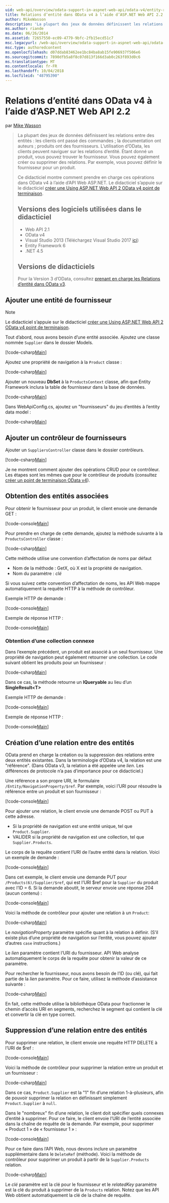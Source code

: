 ```yaml
---
uid: web-api/overview/odata-support-in-aspnet-web-api/odata-v4/entity-relations-in-odata-v4
title: Relations d’entité dans OData v4 à l’aide d’ASP.NET Web API 2.2 | Microsoft Docs
author: MikeWasson
description: 'La plupart des jeux de données définissent les relations entre des entités : les clients ont passé des commandes ; la documentation ont auteurs ; produits ont des fournisseurs. L’utilisation d’OData, les clients peuvent les parcourir...'
ms.author: riande
ms.date: 06/26/2014
ms.assetid: 72657550-ec09-4779-9bfc-2fb15ecd51c7
msc.legacyurl: /web-api/overview/odata-support-in-aspnet-web-api/odata-v4/entity-relations-in-odata-v4
msc.type: authoredcontent
ms.openlocfilehash: d07ddab83462ee1bc84ba8ab15fe906937f506e6
ms.sourcegitcommit: 7890dfb5a8f8c07d813f166d3ab0c263f893d0c6
ms.translationtype: MT
ms.contentlocale: fr-FR
ms.lasthandoff: 10/04/2018
ms.locfileid: "48795390"
---
```

<a name="entity-relations-in-odata-v4-using-aspnet-web-api-22"></a>Relations d’entité dans OData v4 à l’aide d’ASP.NET Web API 2.2
====================
par [Mike Wasson](https://github.com/MikeWasson)

> La plupart des jeux de données définissent les relations entre des entités : les clients ont passé des commandes ; la documentation ont auteurs ; produits ont des fournisseurs. L’utilisation d’OData, les clients peuvent naviguer sur les relations d’entité. Étant donné un produit, vous pouvez trouver le fournisseur. Vous pouvez également créer ou supprimer des relations. Par exemple, vous pouvez définir le fournisseur pour un produit.
>
> Ce didacticiel montre comment prendre en charge ces opérations dans OData v4 à l’aide d’API Web ASP.NET. Le didacticiel s’appuie sur le didacticiel [créer une Using ASP.NET Web API 2 OData v4 point de terminaison](create-an-odata-v4-endpoint.md).
>
> ## <a name="software-versions-used-in-the-tutorial"></a>Versions des logiciels utilisées dans le didacticiel
>
> - Web API 2.1
> - OData v4
> - Visual Studio 2013 (Téléchargez Visual Studio 2017 [ici](https://visualstudio.microsoft.com/downloads/?utm_medium=microsoft&utm_source=docs.microsoft.com&utm_campaign=button+cta&utm_content=download+vs2017))
> - Entity Framework 6
> - .NET 4.5
>
> ## <a name="tutorial-versions"></a>Versions de didacticiels
>
> Pour la Version 3 d’OData, consultez [prenant en charge les Relations d’entité dans OData v3](https://asp.net/web-api/overview/odata-support-in-aspnet-web-api/odata-v3/working-with-entity-relations).

## <a name="add-a-supplier-entity"></a>Ajouter une entité de fournisseur

> [!NOTE]
> Le didacticiel s’appuie sur le didacticiel [créer une Using ASP.NET Web API 2 OData v4 point de terminaison](create-an-odata-v4-endpoint.md).

Tout d’abord, nous avons besoin d’une entité associée. Ajoutez une classe nommée `Supplier` dans le dossier Models.

[!code-csharp[Main](entity-relations-in-odata-v4/samples/sample1.cs)]

Ajoutez une propriété de navigation à la `Product` classe :

[!code-csharp[Main](entity-relations-in-odata-v4/samples/sample2.cs?highlight=13-15)]

Ajouter un nouveau **DbSet** à la `ProductsContext` classe, afin que Entity Framework inclura la table de fournisseur dans la base de données.

[!code-csharp[Main](entity-relations-in-odata-v4/samples/sample3.cs?highlight=10)]

Dans WebApiConfig.cs, ajoutez un &quot;fournisseurs&quot; du jeu d’entités à l’entity data model :

[!code-csharp[Main](entity-relations-in-odata-v4/samples/sample4.cs?highlight=6)]

## <a name="add-a-suppliers-controller"></a>Ajouter un contrôleur de fournisseurs

Ajouter un `SuppliersController` classe dans le dossier contrôleurs.

[!code-csharp[Main](entity-relations-in-odata-v4/samples/sample5.cs)]

Je ne montrent comment ajouter des opérations CRUD pour ce contrôleur. Les étapes sont les mêmes que pour le contrôleur de produits (consultez [créer un point de terminaison OData v4](create-an-odata-v4-endpoint.md)).

## <a name="getting-related-entities"></a>Obtention des entités associées

Pour obtenir le fournisseur pour un produit, le client envoie une demande GET :

[!code-console[Main](entity-relations-in-odata-v4/samples/sample6.cmd)]

Pour prendre en charge de cette demande, ajoutez la méthode suivante à la `ProductsController` classe :

[!code-csharp[Main](entity-relations-in-odata-v4/samples/sample7.cs)]

Cette méthode utilise une convention d’affectation de noms par défaut

- Nom de la méthode : GetX, où X est la propriété de navigation.
- Nom du paramètre : *clé*

Si vous suivez cette convention d’affectation de noms, les API Web mappe automatiquement la requête HTTP à la méthode de contrôleur.

Exemple HTTP de demande :

[!code-console[Main](entity-relations-in-odata-v4/samples/sample8.cmd)]

Exemple de réponse HTTP :

[!code-console[Main](entity-relations-in-odata-v4/samples/sample9.cmd)]

### <a name="getting-a-related-collection"></a>Obtention d’une collection connexe

Dans l’exemple précédent, un produit est associé à un seul fournisseur. Une propriété de navigation peut également retourner une collection. Le code suivant obtient les produits pour un fournisseur :

[!code-csharp[Main](entity-relations-in-odata-v4/samples/sample10.cs)]

Dans ce cas, la méthode retourne un **IQueryable** au lieu d’un **SingleResult&lt;T&gt;**

Exemple HTTP de demande :

[!code-console[Main](entity-relations-in-odata-v4/samples/sample11.cmd)]

Exemple de réponse HTTP :

[!code-console[Main](entity-relations-in-odata-v4/samples/sample12.cmd)]

## <a name="creating-a-relationship-between-entities"></a>Création d’une relation entre des entités

OData prend en charge la création ou la suppression des relations entre deux entités existantes. Dans la terminologie d’OData v4, la relation est une &quot;référence&quot;. (Dans OData v3, la relation a été appelée une *lien*. Les différences de protocole n’a pas d’importance pour ce didacticiel.)

Une référence a son propre URI, le formulaire `/Entity/NavigationProperty/$ref`. Par exemple, voici l’URI pour résoudre la référence entre un produit et son fournisseur :

[!code-console[Main](entity-relations-in-odata-v4/samples/sample13.cmd)]

Pour ajouter une relation, le client envoie une demande POST ou PUT à cette adresse.

- Si la propriété de navigation est une entité unique, tel que `Product.Supplier`.
- VALIDER si la propriété de navigation est une collection, tel que `Supplier.Products`.

Le corps de la requête contient l’URI de l’autre entité dans la relation. Voici un exemple de demande :

[!code-console[Main](entity-relations-in-odata-v4/samples/sample14.cmd)]

Dans cet exemple, le client envoie une demande PUT pour `/Products(6)/Supplier/$ref`, qui est l’URI $ref pour la `Supplier` du produit avec l’ID = 6. Si la demande aboutit, le serveur envoie une réponse 204 (aucun contenu) :

[!code-console[Main](entity-relations-in-odata-v4/samples/sample15.cmd)]

Voici la méthode de contrôleur pour ajouter une relation à un `Product`:

[!code-csharp[Main](entity-relations-in-odata-v4/samples/sample16.cs)]

Le *navigationProperty* paramètre spécifie quant à la relation à définir. (S’il existe plus d’une propriété de navigation sur l’entité, vous pouvez ajouter d’autres `case` instructions.)

Le *lien* paramètre contient l’URI du fournisseur. API Web analyse automatiquement le corps de la requête pour obtenir la valeur de ce paramètre.

Pour rechercher le fournisseur, nous avons besoin de l’ID (ou clé), qui fait partie de la *lien* paramètre. Pour ce faire, utilisez la méthode d’assistance suivante :

[!code-csharp[Main](entity-relations-in-odata-v4/samples/sample17.cs)]

En fait, cette méthode utilise la bibliothèque OData pour fractionner le chemin d’accès URI en segments, recherchez le segment qui contient la clé et convertir la clé en type correct.

## <a name="deleting-a-relationship-between-entities"></a>Suppression d’une relation entre des entités

Pour supprimer une relation, le client envoie une requête HTTP DELETE à l’URI de $ref :

[!code-console[Main](entity-relations-in-odata-v4/samples/sample18.cmd)]

Voici la méthode de contrôleur pour supprimer la relation entre un produit et un fournisseur :

[!code-csharp[Main](entity-relations-in-odata-v4/samples/sample19.cs)]

Dans ce cas, `Product.Supplier` est la &quot;1&quot; fin d’une relation 1-à-plusieurs, afin de pouvoir supprimer la relation en définissant simplement `Product.Supplier` à `null`.

Dans le &quot;nombreux&quot; fin d’une relation, le client doit spécifier quels connexes d’entité à supprimer. Pour ce faire, le client envoie l’URI de l’entité associée dans la chaîne de requête de la demande. Par exemple, pour supprimer « Product 1 » de « fournisseur 1 » :

[!code-console[Main](entity-relations-in-odata-v4/samples/sample20.cmd?highlight=1)]

Pour ce faire dans l’API Web, nous devons inclure un paramètre supplémentaire dans le `DeleteRef` (méthode). Voici la méthode de contrôleur pour supprimer un produit à partir de la `Supplier.Products` relation.

[!code-csharp[Main](entity-relations-in-odata-v4/samples/sample21.cs)]

Le *clé* paramètre est la clé pour le fournisseur et le *relatedKey* paramètre est la clé du produit à supprimer de la `Products` relation. Notez que les API Web obtient automatiquement la clé de la chaîne de requête.

